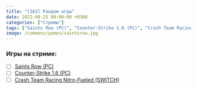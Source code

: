 ```yaml
---
title: "[163] Рандом игры"
date: 2022-08-25 09:00:00 +0300
categories: ["Стримы"]
tags: ["Saints Row (PC)", "Counter-Strike 1.6 (PC)", "Crash Team Racing Nitro-Fueled (SWITCH)"]
image: /commons/games/saintsrow.jpg
---
```


### Игры на стриме:
+ [ ] [Saints Row (PC)](/tags/saints-row-pc)
+ [ ] [Counter-Strike 1.6 (PC)](/tags/counter-strike-1-6-pc)
+ [ ] [Crash Team Racing Nitro-Fueled (SWITCH)](/tags/crash-team-racing-nitro-fueled-switch)
